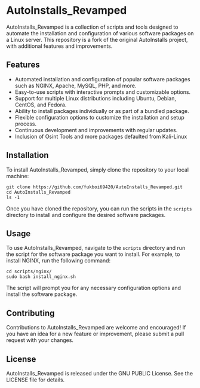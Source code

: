 # AutoInstalls_Revamped

AutoInstalls_Revamped is a collection of scripts and tools designed to automate the installation and configuration of various software packages on a Linux server. This repository is a fork of the original AutoInstalls project, with additional features and improvements.

## Features

- Automated installation and configuration of popular software packages such as NGINX, Apache, MySQL, PHP, and more.
- Easy-to-use scripts with interactive prompts and customizable options.
- Support for multiple Linux distributions including Ubuntu, Debian, CentOS, and Fedora.
- Ability to install packages individually or as part of a bundled package.
- Flexible configuration options to customize the installation and setup process.
- Continuous development and improvements with regular updates.
- Inclusion of Osint Tools and more packages defaulted from Kali-Linux

## Installation

To install AutoInstalls_Revamped, simply clone the repository to your local machine:

```
git clone https://github.com/fukboi69420/AutoInstalls_Revamped.git
cd AutoInstalls_Revamped
ls -1
```

Once you have cloned the repository, you can run the scripts in the `scripts` directory to install and configure the desired software packages.

## Usage

To use AutoInstalls_Revamped, navigate to the `scripts` directory and run the script for the software package you want to install. For example, to install NGINX, run the following command:

```
cd scripts/nginx/
sudo bash install_nginx.sh
```

The script will prompt you for any necessary configuration options and install the software package.

## Contributing

Contributions to AutoInstalls_Revamped are welcome and encouraged! If you have an idea for a new feature or improvement, please submit a pull request with your changes.

## License

AutoInstalls_Revamped is released under the GNU PUBLIC License. See the LICENSE file for details.
